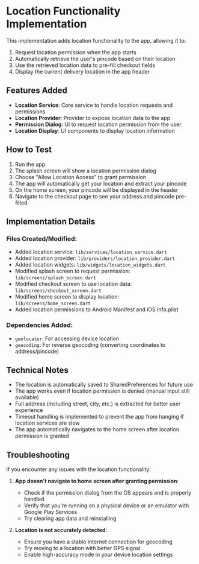 # Location Functionality Implementation

This implementation adds location functionality to the app, allowing it to:

1. Request location permission when the app starts
2. Automatically retrieve the user's pincode based on their location
3. Use the retrieved location data to pre-fill checkout fields
4. Display the current delivery location in the app header

## Features Added

- **Location Service**: Core service to handle location requests and permissions
- **Location Provider**: Provider to expose location data to the app
- **Permission Dialog**: UI to request location permission from the user
- **Location Display**: UI components to display location information

## How to Test

1. Run the app
2. The splash screen will show a location permission dialog
3. Choose "Allow Location Access" to grant permission
4. The app will automatically get your location and extract your pincode
5. On the home screen, your pincode will be displayed in the header
6. Navigate to the checkout page to see your address and pincode pre-filled

## Implementation Details

### Files Created/Modified:

- Added location service: `lib/services/location_service.dart`
- Added location provider: `lib/providers/location_provider.dart`
- Added location widgets: `lib/widgets/location_widgets.dart`
- Modified splash screen to request permission: `lib/screens/splash_screen.dart`
- Modified checkout screen to use location data: `lib/screens/checkout_screen.dart`
- Modified home screen to display location: `lib/screens/home_screen.dart`
- Added location permissions to Android Manifest and iOS Info.plist

### Dependencies Added:

- `geolocator`: For accessing device location
- `geocoding`: For reverse geocoding (converting coordinates to address/pincode)

## Technical Notes

- The location is automatically saved to SharedPreferences for future use
- The app works even if location permission is denied (manual input still available)
- Full address (including street, city, etc.) is extracted for better user experience
- Timeout handling is implemented to prevent the app from hanging if location services are slow
- The app automatically navigates to the home screen after location permission is granted

## Troubleshooting

If you encounter any issues with the location functionality:

1. **App doesn't navigate to home screen after granting permission**:
   - Check if the permission dialog from the OS appears and is properly handled
   - Verify that you're running on a physical device or an emulator with Google Play Services
   - Try clearing app data and reinstalling

2. **Location is not accurately detected**:
   - Ensure you have a stable internet connection for geocoding
   - Try moving to a location with better GPS signal
   - Enable high-accuracy mode in your device location settings
